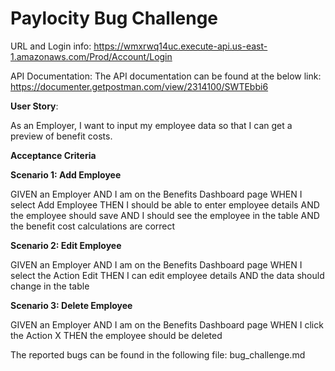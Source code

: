# Paylocity Bug Challenge 

URL and Login info: https://wmxrwq14uc.execute-api.us-east-1.amazonaws.com/Prod/Account/Login

API Documentation:
The API documentation can be found at the below link: https://documenter.getpostman.com/view/2314100/SWTEbbi6


**User Story**:

As an Employer, I want to input my employee data so that I can get a preview of benefit costs.

**Acceptance Criteria**

**Scenario 1: Add Employee**

GIVEN an Employer
AND I am on the Benefits Dashboard page
WHEN I select Add Employee
THEN I should be able to enter employee details
AND the employee should save
AND I should see the employee in the table
AND the benefit cost calculations are correct

**Scenario 2: Edit Employee**

GIVEN an Employer
AND I am on the Benefits Dashboard page
WHEN I select the Action Edit
THEN I can edit employee details
AND the data should change in the table

**Scenario 3: Delete Employee**

GIVEN an Employer
AND I am on the Benefits Dashboard page
WHEN I click the Action X
THEN the employee should be deleted

The reported bugs can be found in the following file: bug_challenge.md
